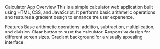 Calculator App
Overview
This is a simple calculator web application built using HTML, CSS, and JavaScript. It performs basic arithmetic operations and features a gradient design to enhance the user experience.

Features
Basic arithmetic operations: addition, subtraction, multiplication, and division.
Clear button to reset the calculator.
Responsive design for different screen sizes.
Gradient background for a visually appealing interface.